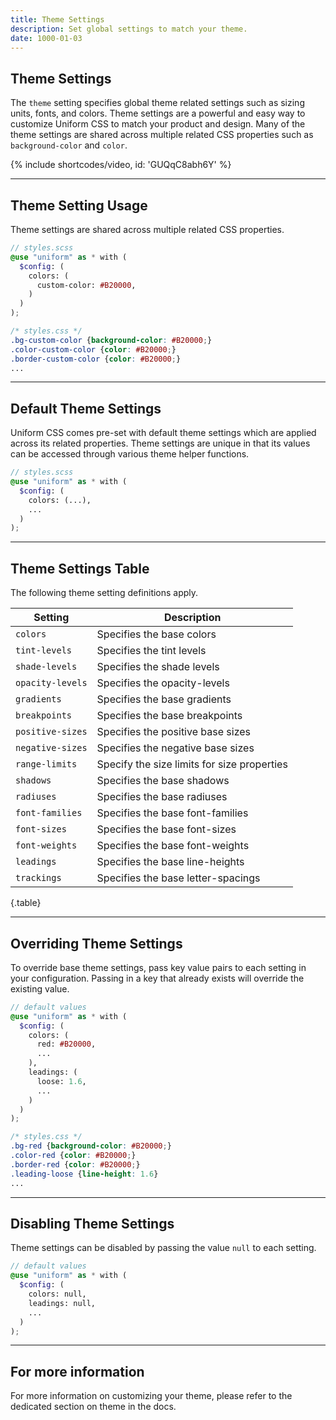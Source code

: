 ```yaml
---
title: Theme Settings
description: Set global settings to match your theme.
date: 1000-01-03
---
```



## Theme Settings

The `theme` setting specifies global theme related settings such as sizing units, fonts, and colors. Theme settings are a powerful and easy way to customize Uniform CSS to match your product and design. Many of the theme settings are shared across multiple related CSS properties such as `background-color` and `color`.

{% include shortcodes/video, id: 'GUQqC8abh6Y' %}

---

## Theme Setting Usage

Theme settings are shared across multiple related CSS properties.

```scss
// styles.scss
@use "uniform" as * with (
  $config: (
    colors: (
      custom-color: #B20000,
    )
  )
);
```

```css
/* styles.css */
.bg-custom-color {background-color: #B20000;}
.color-custom-color {color: #B20000;}
.border-custom-color {color: #B20000;}
...
```

---

## Default Theme Settings

Uniform CSS comes pre-set with default theme settings which are applied across its related properties. Theme settings are unique in that its values can be accessed through various theme helper functions.

```scss
// styles.scss
@use "uniform" as * with (
  $config: (
    colors: (...),
    ...
  )
);
```

---

## Theme Settings Table

The following theme setting definitions apply.

| Setting | Description |
| - | - |
| `colors` | Specifies the base colors |
| `tint-levels` | Specifies the tint levels |
| `shade-levels` | Specifies the shade levels |
| `opacity-levels` | Specifies the opacity-levels |
| `gradients` | Specifies the base gradients |
| `breakpoints` | Specifies the base breakpoints |
| `positive-sizes` | Specifies the positive base sizes |
| `negative-sizes` | Specifies the negative base sizes |
| `range-limits` | Specify the size limits for size properties |
| `shadows` | Specifies the base shadows |
| `radiuses` | Specifies the base radiuses |
| `font-families` | Specifies the base font-families |
| `font-sizes` | Specifies the base font-sizes |
| `font-weights` | Specifies the base font-weights |
| `leadings` | Specifies the base line-heights |
| `trackings` | Specifies the base letter-spacings |


{.table}

---

## Overriding Theme Settings

To override base theme settings, pass key value pairs to each setting in your configuration. Passing in a key that already exists will override the existing value.

```scss
// default values
@use "uniform" as * with (
  $config: (
    colors: (
      red: #B20000,
      ...
    ),
    leadings: (
      loose: 1.6,
      ...
    )
  )
);
```

```css
/* styles.css */
.bg-red {background-color: #B20000;}
.color-red {color: #B20000;}
.border-red {color: #B20000;}
.leading-loose {line-height: 1.6}
...
```

---


## Disabling Theme Settings

Theme settings can be disabled by passing the value `null` to each setting.

```scss
// default values
@use "uniform" as * with (
  $config: (
    colors: null,
    leadings: null,
    ...
  )
);
```

---

## For more information

For more information on customizing your theme, please refer to the dedicated section on theme in the docs.